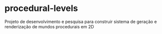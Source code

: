 # procedural-levels
Projeto de desenvolvimento e pesquisa para construir sistema de geração e renderização de mundos procedurais em 2D
